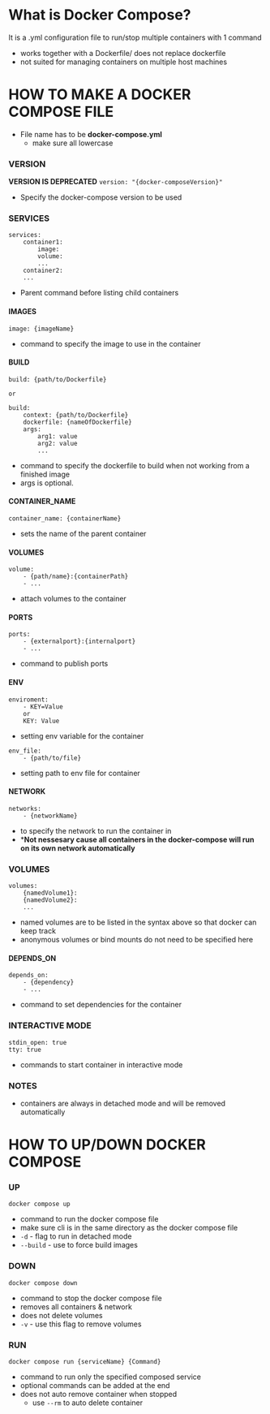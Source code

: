# What is Docker Compose?
It is a .yml configuration file to run/stop multiple containers with 1 command
 - works together with a Dockerfile/ does not replace dockerfile
 - not suited for managing containers on multiple host machines

# HOW TO MAKE A  DOCKER COMPOSE FILE
- File name has to be **docker-compose.yml**
	- make sure all lowercase

### VERSION
****VERSION IS DEPRECATED****
`version: "{docker-composeVersion}"`
- Specify the docker-compose version to be used

### SERVICES
```
services:
	container1:
		image:
		volume:
		...
	container2:
	...
```
- Parent command before listing child containers

#### IMAGES
`image: {imageName}`
- command to specify the image to use in the container

#### BUILD
```
build: {path/to/Dockerfile}

or

build:
	context: {path/to/Dockerfile}
	dockerfile: {nameOfDockerfile}
	args:
		arg1: value
		arg2: value
		...
```
- command to specify the dockerfile to build when not working from a finished image
- args is optional.

#### CONTAINER_NAME
`container_name: {containerName}`
- sets the name of the parent container

#### VOLUMES
```
volume:
	- {path/name}:{containerPath}
	- ...
```
- attach volumes to the container

#### PORTS
```
ports:
	- {externalport}:{internalport}
	- ...
```
- command to publish ports
#### ENV
```
enviroment:
	- KEY=Value
	or
	KEY: Value
```
- setting env variable for the container
```
env_file:
	- {path/to/file}
```
- setting path to env file for container

#### NETWORK
```
networks:
	- {networkName}
```
- to specify the network to run the container in
- *****Not nessesary cause all containers in the docker-compose will run on its own network automatically****

### VOLUMES
```
volumes:
	{namedVolume1}:
	{namedVolume2}:
	...
```
- named volumes are to be listed in the syntax above so that docker can keep track
- anonymous volumes or bind mounts do not need to be specified here

#### DEPENDS_ON
```
depends_on:
	- {dependency}
	- ...
```
- command to set dependencies for the container

### INTERACTIVE MODE
```
stdin_open: true
tty: true
```
- commands to start container in interactive mode

### NOTES
- containers are always in detached mode and will be removed automatically


# HOW TO UP/DOWN DOCKER COMPOSE
### UP
`docker compose up`
- command to run the docker compose file
- make sure cli is in the same directory as the docker compose file
- `-d`  - flag to run in detached mode
- `--build` - use to force build images

### DOWN
`docker compose down`
- command to stop the docker compose file
- removes all containers & network
- does not delete volumes
- `-v` - use this flag to remove volumes

### RUN
`docker compose run {serviceName} {Command}`
- command to run only the specified composed service
- optional commands can be added at the end
- does not auto remove container when stopped
	- use `--rm`  to auto delete container